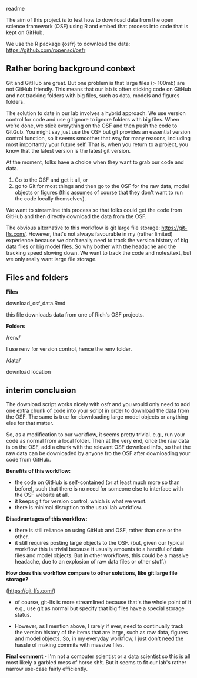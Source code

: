 readme

The aim of this project is to test how to download data from the open science
framework (OSF) using R and embed that process into code that is kept on GitHub.

We use the R package {osfr} to download the data: https://github.com/ropensci/osfr

## Rather boring background context ##

Git and GitHub are great. But one problem is that large files (> 100mb) are not 
GitHub friendly. This means that our lab is often sticking code on GitHub and not 
tracking folders with big files, such as data, models and figures folders.

The solution to date in our lab involves a hybrid approach. We use version control 
for code and use gitignore to ignore folders with big files. When we're done, we 
stick everything on the OSF and then push the code to GitGub. You might say just 
use the OSF but git provides an essential version control function, so it seems 
smoother that way for many reasons, including most importantly your future self.
That is, when you return to a project, you know that the latest version is the 
latest git version.

At the moment, folks have a choice when they want to grab our code and data. 
1) Go to the OSF and get it all, or 
2) go to Git for most things and then go to 
the OSF for the raw data, model objects or figures (this assumes of course that they 
don't want to run the code locally themselves). 

We want to streamline this process so that folks could get the code from GitHub 
and then directly download the data from the OSF.

The obvious alternative to this workflow is git large file storage: https://git-lfs.com/. 
However, that's not always favourable in my (rather limited) experience because we don't 
really need to track the version history of big data files or big model files. 
So why bother with the headache and the tracking speed slowing down. We want to 
track the code and notes/text, but we only really want large file storage.


## Files and folders ##

**Files**

download_osf_data.Rmd

this file downloads data from one of Rich's OSF projects.

**Folders**

/renv/

I use renv for version control, hence the renv folder.

/data/

download location


## interim conclusion ##

The download script works nicely with osfr and you would only need to add one extra 
chunk of code into your script in order to download the data from the OSF. 
The same is true for downloading large model objects or anything else for that matter. 

So, as a modification to our workflow, it seems pretty trivial. e.g., run your code as
normal from a local folder. Then at the very end, once the raw data is on the
OSF, add a chunk with the relevant OSF download info., so that the raw data can
be downloaded by anyone fro the OSF after downloading your code from GitHub.

**Benefits of this workflow:**

- the code on GitHub is self-contained (or at least much more so than before),
such that there is no need for someone else to interface with the OSF website at all. 
- it keeps git for version control, which is what we want.
- there is minimal disruption to the usual lab workflow.

**Disadvantages of this workflow:**

- there is still reliance on using GitHub and OSF, rather than one or the other.
- it still requires posting large objects to the OSF. (but, given our typical workflow
this is trivial because it usually amounts to a handful of data files and model 
objects. But in other workflows, this could be a massive headache, due to an explosion
of raw data files or other stuff.)


**How does this workflow compare to other solutions, like git large file storage?**

(https://git-lfs.com/)

- of course, git-lfs is more streamlined because that's the whole point of it e.g.,
use git as normal but specify that big files have a special storage status.

- However, as I mention above, I rarely if ever, need to continually track the version 
history of the items that are large, such as raw data, figures and model objects.
So, in my everyday workflow, I just don't need the hassle of making commits with
massive files.


**Final comment** - I'm not a computer scientist or a data scientist so this is all 
most likely a garbled mess of horse sh!t. But it seems to fit our lab's rather 
narrow use-case fairly efficiently.



